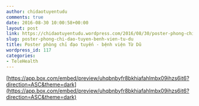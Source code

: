 ```yaml
---
author: chidaotuyentudu
comments: true
date: 2016-08-30 10:00:58+00:00
layout: post
link: https://chidaotuyentudu.wordpress.com/2016/08/30/poster-phong-chi-dao-tuyen-benh-vien-tu-du/
slug: poster-phong-chi-dao-tuyen-benh-vien-tu-du
title: Poster phòng chỉ đạo tuyến - bệnh viện Từ Dũ
wordpress_id: 117
categories:
- TeleHealth
---
```


[https://app.box.com/embed/preview/uhqbnbyfr8bkhiafahlmbx09ihzs6it6?direction=ASC&theme=dark](https://app.box.com/embed/preview/uhqbnbyfr8bkhiafahlmbx09ihzs6it6?direction=ASC&theme=dark)
